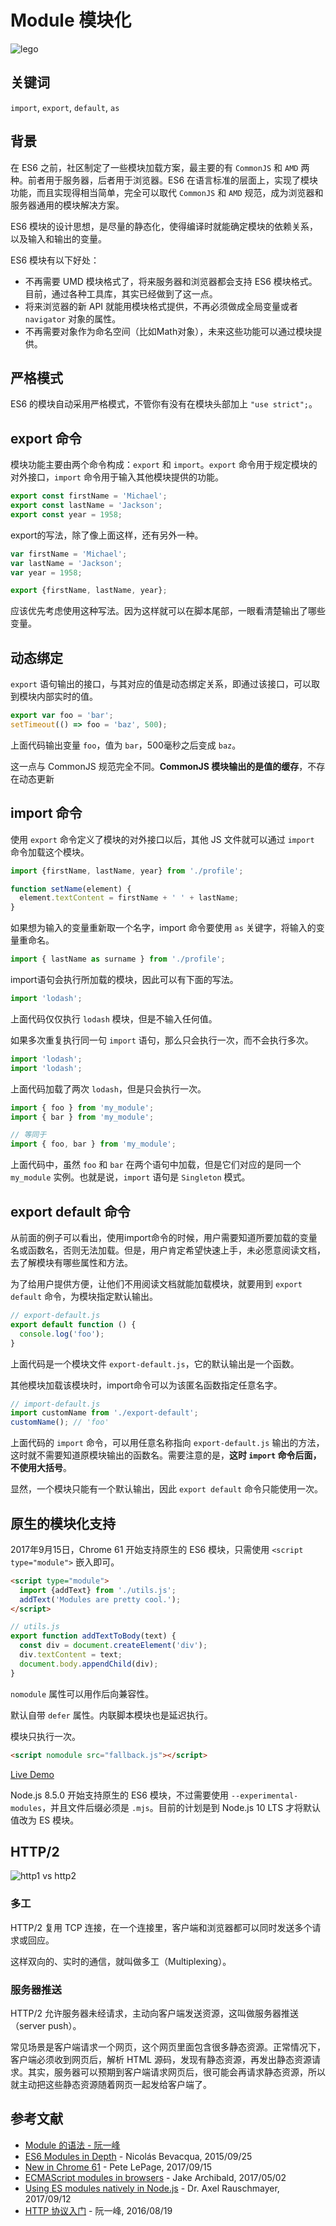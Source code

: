 # Module 模块化

![lego](../assets/lego.png)

## 关键词

`import`, `export`, `default`, `as`

## 背景

在 ES6 之前，社区制定了一些模块加载方案，最主要的有 `CommonJS` 和 `AMD` 两种。前者用于服务器，后者用于浏览器。ES6 在语言标准的层面上，实现了模块功能，而且实现得相当简单，完全可以取代 `CommonJS` 和 `AMD` 规范，成为浏览器和服务器通用的模块解决方案。

ES6 模块的设计思想，是尽量的静态化，使得编译时就能确定模块的依赖关系，以及输入和输出的变量。

ES6 模块有以下好处：

- 不再需要 UMD 模块格式了，将来服务器和浏览器都会支持 ES6 模块格式。目前，通过各种工具库，其实已经做到了这一点。
- 将来浏览器的新 API 就能用模块格式提供，不再必须做成全局变量或者 `navigator` 对象的属性。
- 不再需要对象作为命名空间（比如Math对象），未来这些功能可以通过模块提供。

## 严格模式

ES6 的模块自动采用严格模式，不管你有没有在模块头部加上 `"use strict";`。

## export 命令

模块功能主要由两个命令构成：`export` 和 `import`。`export` 命令用于规定模块的对外接口，`import` 命令用于输入其他模块提供的功能。

```javascript
export const firstName = 'Michael';
export const lastName = 'Jackson';
export const year = 1958;
```

export的写法，除了像上面这样，还有另外一种。

```javascript
var firstName = 'Michael';
var lastName = 'Jackson';
var year = 1958;

export {firstName, lastName, year};
```

应该优先考虑使用这种写法。因为这样就可以在脚本尾部，一眼看清楚输出了哪些变量。

## 动态绑定

`export` 语句输出的接口，与其对应的值是动态绑定关系，即通过该接口，可以取到模块内部实时的值。

```javascript
export var foo = 'bar';
setTimeout(() => foo = 'baz', 500);
```

上面代码输出变量 `foo`，值为 `bar`，500毫秒之后变成 `baz`。

这一点与 CommonJS 规范完全不同。**CommonJS 模块输出的是值的缓存**，不存在动态更新

## import 命令

使用 `export` 命令定义了模块的对外接口以后，其他 JS 文件就可以通过 `import` 命令加载这个模块。

```javascript
import {firstName, lastName, year} from './profile';

function setName(element) {
  element.textContent = firstName + ' ' + lastName;
}
```

如果想为输入的变量重新取一个名字，import 命令要使用 `as` 关键字，将输入的变量重命名。

```javascript
import { lastName as surname } from './profile';
```

import语句会执行所加载的模块，因此可以有下面的写法。

```javascript
import 'lodash';
```

上面代码仅仅执行 `lodash` 模块，但是不输入任何值。

如果多次重复执行同一句 `import` 语句，那么只会执行一次，而不会执行多次。

```javascript
import 'lodash';
import 'lodash';
```

上面代码加载了两次 `lodash`，但是只会执行一次。

```javascript
import { foo } from 'my_module';
import { bar } from 'my_module';

// 等同于
import { foo, bar } from 'my_module';
```

上面代码中，虽然 `foo` 和 `bar` 在两个语句中加载，但是它们对应的是同一个 `my_module` 实例。也就是说，`import` 语句是 `Singleton` 模式。

## export default 命令

从前面的例子可以看出，使用import命令的时候，用户需要知道所要加载的变量名或函数名，否则无法加载。但是，用户肯定希望快速上手，未必愿意阅读文档，去了解模块有哪些属性和方法。

为了给用户提供方便，让他们不用阅读文档就能加载模块，就要用到 `export default` 命令，为模块指定默认输出。

```javascript
// export-default.js
export default function () {
  console.log('foo');
}
```

上面代码是一个模块文件 `export-default.js`，它的默认输出是一个函数。

其他模块加载该模块时，import命令可以为该匿名函数指定任意名字。

```javascript
// import-default.js
import customName from './export-default';
customName(); // 'foo'
```

上面代码的 `import` 命令，可以用任意名称指向 `export-default.js` 输出的方法，这时就不需要知道原模块输出的函数名。需要注意的是，**这时 `import` 命令后面，不使用大括号**。

显然，一个模块只能有一个默认输出，因此 `export default` 命令只能使用一次。

## 原生的模块化支持

2017年9月15日，Chrome 61 开始支持原生的 ES6 模块，只需使用 `<script type="module">` 嵌入即可。

```html
<script type="module">
  import {addText} from './utils.js';
  addText('Modules are pretty cool.');
</script>
```

```javascript
// utils.js
export function addTextToBody(text) {
  const div = document.createElement('div');
  div.textContent = text;
  document.body.appendChild(div);
}
```

`nomodule` 属性可以用作后向兼容性。

默认自带 `defer` 属性。内联脚本模块也是延迟执行。

模块只执行一次。

```html
<script nomodule src="fallback.js"></script>
```

[Live Demo](https://liuzhuan.github.io/test/native-es6-module/index.html)

Node.js 8.5.0 开始支持原生的 ES6 模块，不过需要使用 `--experimental-modules`，并且文件后缀必须是 `.mjs`。目前的计划是到 Node.js 10 LTS 才将默认值改为 ES 模块。

## HTTP/2

![http1 vs http2](../assets/http1-vs-http2.gif)

### 多工

HTTP/2 复用 TCP 连接，在一个连接里，客户端和浏览器都可以同时发送多个请求或回应。

这样双向的、实时的通信，就叫做多工（Multiplexing）。

### 服务器推送

HTTP/2 允许服务器未经请求，主动向客户端发送资源，这叫做服务器推送（server push）。

常见场景是客户端请求一个网页，这个网页里面包含很多静态资源。正常情况下，客户端必须收到网页后，解析 HTML 源码，发现有静态资源，再发出静态资源请求。其实，服务器可以预期到客户端请求网页后，很可能会再请求静态资源，所以就主动把这些静态资源随着网页一起发给客户端了。

## 参考文献
- [Module 的语法 - 阮一峰](http://es6.ruanyifeng.com/#docs/module)
- [ES6 Modules in Depth](https://ponyfoo.com/articles/es6-modules-in-depth) - Nicolás Bevacqua, 2015/09/25
- [New in Chrome 61](https://developers.google.com/web/updates/2017/09/nic61) - Pete LePage, 2017/09/15
- [ECMAScript modules in browsers](https://jakearchibald.com/2017/es-modules-in-browsers/) - Jake Archibald, 2017/05/02
- [Using ES modules natively in Node.js](http://2ality.com/2017/09/native-esm-node.html) - Dr. Axel Rauschmayer, 2017/09/12
- [HTTP 协议入门](http://www.ruanyifeng.com/blog/2016/08/http.html) - 阮一峰, 2016/08/19
